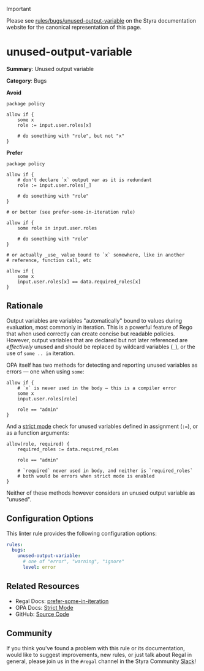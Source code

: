 > [!IMPORTANT]
> Please see [rules/bugs/unused-output-variable](https://docs.styra.com/regal/rules/bugs/unused-output-variable) on the Styra documentation website for the canonical representation of this page.

# unused-output-variable

**Summary**: Unused output variable

**Category**: Bugs

**Avoid**
```rego
package policy

allow if {
    some x
    role := input.user.roles[x]

    # do something with "role", but not "x"
}
```

**Prefer**
```rego
package policy

allow if {
    # don't declare `x` output var as it is redundant
    role := input.user.roles[_]

    # do something with "role"
}

# or better (see prefer-some-in-iteration rule)

allow if {
    some role in input.user.roles

    # do something with "role"
}

# or actually _use_ value bound to `x` somewhere, like in another
# reference, function call, etc

allow if {
    some x
    input.user.roles[x] == data.required_roles[x]
}
```

## Rationale

Output variables are variables "automatically" bound to values during evaluation, most commonly in iteration. This is
a powerful feature of Rego that when used correctly can create concise but readable policies. However, output variables
that are declared but not later referenced are _effectively_ unused and should be replaced by wildcard variables (`_`),
or the use of `some .. in` iteration.

OPA itself has two methods for detecting and reporting unused variables as errors — one when using `some`:

```rego
allow if {
    # `x` is never used in the body — this is a compiler error
    some x
    input.user.roles[role]

    role == "admin"
}
```

And a [strict mode](https://www.openpolicyagent.org/docs/policy-language/#strict-mode) check for unused
variables defined in assignment (`:=`), or as a function arguments:

```rego
allow(role, required) {
    required_roles := data.required_roles

    role == "admin"

    # `required` never used in body, and neither is `required_roles`
    # both would be errors when strict mode is enabled
}
```

Neither of these methods however considers an unused output variable as "unused".

## Configuration Options

This linter rule provides the following configuration options:

```yaml
rules:
  bugs:
    unused-output-variable:
      # one of "error", "warning", "ignore"
      level: error
```

## Related Resources

- Regal Docs: [prefer-some-in-iteration](https://docs.styra.com/regal/rules/style/prefer-some-in-iteration)
- OPA Docs: [Strict Mode](https://www.openpolicyagent.org/docs/policy-language/#strict-mode)
- GitHub: [Source Code](https://github.com/StyraInc/regal/blob/main/bundle/regal/rules/bugs/unused-output-variable/unused_output_variable.rego)

## Community

If you think you've found a problem with this rule or its documentation, would like to suggest improvements, new rules,
or just talk about Regal in general, please join us in the `#regal` channel in the Styra Community
[Slack](https://inviter.co/styra)!
